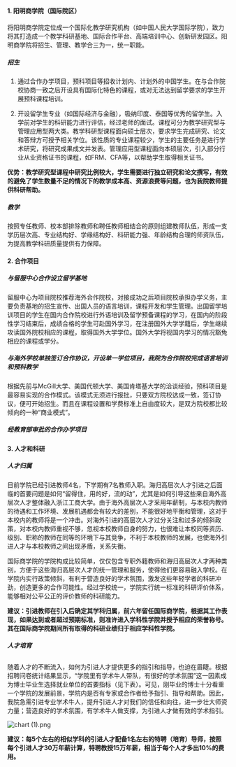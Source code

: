 #### 1. 阳明商学院（国际院区） 

将阳明商学院定位成一个国际化教学研究机构（如中国人民大学国际学院），致力将其打造成一个教学科研基地、国际合作平台、高端培训中心、创新研发园区。阳明商学院将招生、管理、教学合三为一，统一职能。

##### 招生

1)  通过合作办学项目，预科项目等招收计划内、计划外的中国学生。在与合作院校协商一致之后开设具有国际化特色的课程，或对无法达到留学要求的学生开展预科课程培训。

2)  开设留学生专业（如国际经济与金融），吸纳印度、泰国等优秀的留学生。入学前对学生的科研能力进行评估，经过老师的面试。课程可分为教学研究型与管理应用型两大类。教学科研型课程面向硕士层次，要求学生完成研究、论文和答辩方可授予相关学位。该性质的专业课程较少，学生的主要任务是进行学术研究，将研究成果成文并发表。管理应用型课程面向本硕层次，引入部分行业从业资格证书的课程，如FRM、CFA等，以帮助学生取得相关证书。

**优势：教学研究型课程中研究比例较大，学生需要进行独立研究和论文撰写，有效的避免了学生数量不足的情况下的教学成本高、资源浪费等问题，也为我院教师提供科研帮助。**

##### 教学

按照专任教师、校本部排除教师和聘任教师相结合的原则组建教师队伍，形成一支学历层次高、专业结构好、学缘结构好、科研能力强、年龄结构合理的师资队伍，为提高教学科研质量提供有力保障。



#### 2. 合作项目

##### 与留服中心合作设立留学基地

留服中心为项目院校推荐海外合作院校，对接成功之后项目院校承担办学义务，主要负责基地的招生宣传、出国人员的语言培训，课程开发和学生管理。出国留学培训项目的学生在国内合作院校进行外语培训及留学预备课程的学习，在国内的阶段性学习结束后，成绩合格的学生可赴国外学习，在注册国外大学学籍后，学生继续攻读国外院校相应的课程，取得国外大学学位。国外大学将视国内学习的情况豁免相应的课程或学分。

##### 与海外学校单独签订合作协议，开设单一学位项目，我院为合作院校完成语言培训和预科教学

根据先前与McGill大学、美国代顿大学、美国肯塔基大学的洽谈经验，预科项目是最容易实现的合作模式。该模式无须进行报批，只要双方院校达成一致，签订协议，便可开始招生。而且在课程设置和学费标准上自由度较大，是双方院校都比较倾向的一种“商业模式”。

##### 经教育部审批的合作办学项目

 

#### 3. 人才和科研

##### 人才归属

目前学院已经引进教师4名，下学期有7名教师入职。海归高层次人才引进之后面临的首要问题是如何“留得住，用的好，流的动”，尤其是如何引导这些来自海外高层次人才整体融入浙江工商大学。由于海外高层次人才采用年薪制，与本校内教师的待遇和工作环境、发展机遇都会有较大的差别，不能很好地平衡和管理，这对于本校内的教师将是一个冲击。对海外引进的高层次人才过分关注和过多的倾斜政策，对本校内教师重视不够，忽视本校教师自身的努力，也很难让本校同等资历、级别、职称的教师在同等的环境下与其竞争，不利于本校教师的发展，也使海外引进人才与本校教师之间出现矛盾，关系失衡。

国际商学院的学院构成比较简单，仅仅包含专职外籍教师和海归高层次人才两种类别，方便于这些海归高层次人才的统一管理和服务，使得他们更容易融入学校。在学院内实行政策倾斜，有利于营造良好的学术氛围，激发这些年轻学者的科研冲劲，创造更多的合作可能性。经过学校统一，学院实行统一标准的科研评价体系，能够相对公平公正的评价教师的科研能力。

**建议：引进教师在引入后确定其学科归属，前六年留任国际商学院，根据其工作表现，如果达到或者超过预期标准，则准许进入学科性学院并授予相应的荣誉称号。其在国际商学院期间所有取得的科研业绩归于相应学科性学院。**

##### 人才培育

随着人才的不断流入，如何为引进人才提供更多的指引和指导，也迫在眉睫。根据招聘问卷统计结果显示，“学院里有学术牛人带队，有很好的学术氛围”这一因素成为博士毕业生选择就业单位的首要指标（见下表）。可见，刚毕业的博士十分看重一个学院的发展前景，学院内是否有专家或合作者给予指引、指导和帮助。因此，我院急需引进专业学术牛人，提升引进人才对我们的信任和向往，进一步壮大师资力量；营造良好的学术氛围，有学术牛人做支撑，为引进人才做有效的学术指引。

![chart (1).png](file:///C:\Users\ZJGS-023\AppData\Local\Temp\msohtmlclip1\01\clip_image002.gif)

**建议：每5个左右的相似学科的引进人才配备1名左右的特聘（培育）导师，按照每个引进人才30万年薪计算，特聘教授15万年薪，相当于每个人才多出10%的费用。**